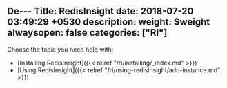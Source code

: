 De---
Title: RedisInsight
date: 2018-07-20 03:49:29 +0530
description: 
weight: $weight
alwaysopen: false
categories: ["RI"]
---
Choose the topic you need help with:

- [Installing RedisInsight]({{< relref "/ri/installing/_index.md" >}})
- [Using RedisInsight]({{< relref "/ri/using-redisinsight/add-instance.md" >}})
